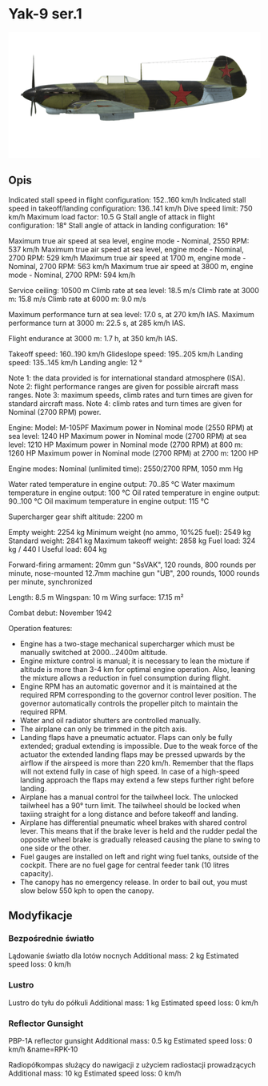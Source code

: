 # Yak-9 ser.1

![yak9s1](../images/yak9s1.png)

## Opis

Indicated stall speed in flight configuration: 152..160 km/h
Indicated stall speed in takeoff/landing configuration: 136..141 km/h
Dive speed limit: 750 km/h
Maximum load factor: 10.5 G
Stall angle of attack in flight configuration: 18°
Stall angle of attack in landing configuration: 16°

Maximum true air speed at sea level, engine mode - Nominal, 2550 RPM: 537 km/h
Maximum true air speed at sea level, engine mode - Nominal, 2700 RPM: 529 km/h
Maximum true air speed at 1700 m, engine mode - Nominal, 2700 RPM: 563 km/h
Maximum true air speed at 3800 m, engine mode - Nominal, 2700 RPM: 594 km/h

Service ceiling: 10500 m
Climb rate at sea level: 18.5 m/s
Climb rate at 3000 m: 15.8 m/s
Climb rate at 6000 m: 9.0 m/s

Maximum performance turn at sea level: 17.0 s, at 270 km/h IAS.
Maximum performance turn at 3000 m: 22.5 s, at 285 km/h IAS.

Flight endurance at 3000 m: 1.7 h, at 350 km/h IAS.

Takeoff speed: 160..190 km/h
Glideslope speed: 195..205 km/h
Landing speed: 135..145 km/h
Landing angle: 12 °

Note 1: the data provided is for international standard atmosphere (ISA).
Note 2: flight performance ranges are given for possible aircraft mass ranges.
Note 3: maximum speeds, climb rates and turn times are given for standard aircraft mass.
Note 4: climb rates and turn times are given for Nominal (2700 RPM) power.

Engine:
Model: M-105PF
Maximum power in Nominal mode (2550 RPM) at sea level: 1240 HP
Maximum power in Nominal mode (2700 RPM) at sea level: 1210 HP
Maximum power in Nominal mode (2700 RPM) at 800 m: 1260 HP
Maximum power in Nominal mode (2700 RPM) at 2700 m: 1200 HP

Engine modes:
Nominal (unlimited time): 2550/2700 RPM, 1050 mm Hg

Water rated temperature in engine output: 70..85 °C
Water maximum temperature in engine output: 100 °C
Oil rated temperature in engine output: 90..100 °C
Oil maximum temperature in engine output: 115 °C

Supercharger gear shift altitude: 2200 m

Empty weight: 2254 kg
Minimum weight (no ammo, 10%25 fuel): 2549 kg
Standard weight: 2841 kg
Maximum takeoff weight: 2858 kg
Fuel load: 324 kg / 440 l
Useful load: 604 kg

Forward-firing armament:
20mm gun "SsVAK", 120 rounds, 800 rounds per minute, nose-mounted
12.7mm machine gun "UB", 200 rounds, 1000 rounds per minute, synchronized

Length: 8.5 m
Wingspan: 10 m
Wing surface: 17.15 m²

Combat debut: November 1942

Operation features:
- Engine has a two-stage mechanical supercharger which must be manually switched at 2000...2400m altitude.
- Engine mixture control is manual; it is necessary to lean the mixture if altitude is more than 3-4 km for optimal engine operation. Also, leaning the mixture allows a reduction in fuel consumption during flight.
- Engine RPM has an automatic governor and it is maintained at the required RPM corresponding to the governor control lever position. The governor automatically controls the propeller pitch to maintain the required RPM.
- Water and oil radiator shutters are controlled manually.
- The airplane can only be trimmed in the pitch axis.
- Landing flaps have a pneumatic actuator. Flaps can only be fully extended; gradual extending is impossible. Due to the weak force of the actuator the extended landing flaps may be pressed upwards by the airflow if the airspeed is more than 220 km/h. Remember that the flaps will not extend fully in case of high speed. In case of a high-speed landing approach the flaps may extend a few steps further right before landing.
- Airplane has a manual control for the tailwheel lock. The unlocked tailwheel has a 90° turn limit. The tailwheel should be locked when taxiing straight for a long distance and before takeoff and landing.
- Airplane has differential pneumatic wheel brakes with shared control lever. This means that if the brake lever is held and the rudder pedal the opposite wheel brake is gradually released causing the plane to swing to one side or the other.
- Fuel gauges are installed on left and right wing fuel tanks, outside of the cockpit. There are no fuel gage for central feeder tank (10 litres capacity).
- The canopy has no emergency release. In order to bail out, you must slow below 550 kph to open the canopy.

## Modyfikacje

### Bezpośrednie światło

Lądowanie światło dla lotów nocnych
Additional mass: 2 kg
Estimated speed loss: 0 km/h
### Lustro

Lustro do tyłu do półkuli
Additional mass: 1 kg
Estimated speed loss: 0 km/h
### Reflector Gunsight

PBP-1A reflector gunsight
Additional mass: 0.5 kg
Estimated speed loss: 0 km/h﻿
&name=RPK-10

Radiopółkompas służący do nawigacji z użyciem radiostacji prowadzących
Additional mass: 10 kg
Estimated speed loss: 0 km/h